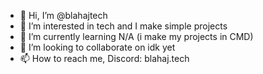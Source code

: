 - 👋 Hi, I’m @blahajtech
- 👀 I’m interested in tech and I make simple projects
- 🌱 I’m currently learning N/A (i make my projects in CMD)
- 💞️ I’m looking to collaborate on idk yet
- 📫 How to reach me, Discord: blahaj.tech


<!---
blahajtech/blahajtech is a ✨ special ✨ repository because its `README.md` (this file) appears on your GitHub profile.
You can click the Preview link to take a look at your changes.
--->
